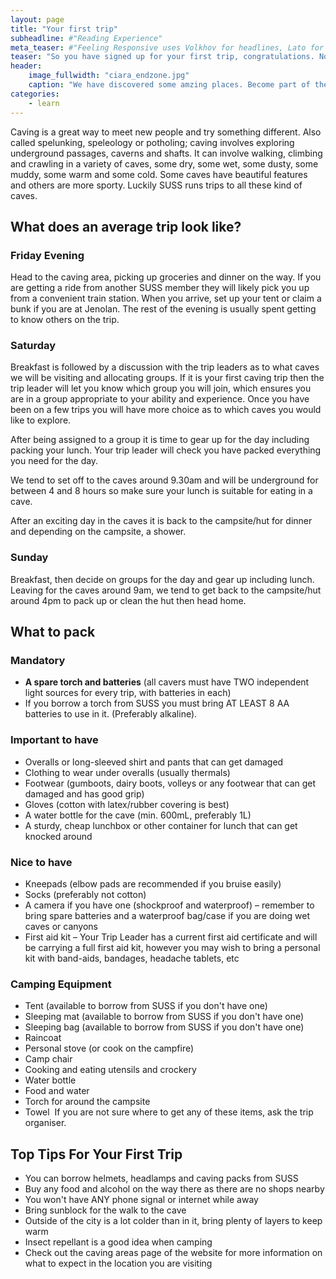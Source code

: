 ```yaml
---
layout: page
title: "Your first trip"
subheadline: #"Reading Experience"
meta_teaser: #"Feeling Responsive uses Volkhov for headlines, Lato for everything else and if you are in need to show some code, it will be in Lucida Console."
teaser: "So you have signed up for your first trip, congratulations. Now you need to pack and find our what you gotten youself into."
header:
    image_fullwidth: "ciara_endzone.jpg"
    caption: "We have discovered some amzing places. Become part of the story. Photo: Rafd Morshedi"
categories:
    - learn
---
```

<!--more-->

Caving is a great way to meet new people and try something different. Also called spelunking, speleology or potholing; caving involves exploring underground passages, caverns and shafts. It can involve walking, climbing and crawling in a variety of caves, some dry, some wet, some dusty, some muddy, some warm and some cold. Some caves have beautiful features and others are more sporty. Luckily SUSS runs trips to all these kind of caves.

## What does an average trip look like?

### Friday Evening

Head to the caving area, picking up groceries and dinner on the way. If you are getting a ride from another SUSS member they will likely pick you up from a convenient train station. When you arrive, set up your tent or claim a bunk if you are at Jenolan. The rest of the evening is usually spent getting to know others on the trip.

### Saturday

Breakfast is followed by a discussion with the trip leaders as to what caves we will be visiting and allocating groups. If it is your first caving trip then the trip leader will let you know which group you will join, which ensures you are in a group appropriate to your ability and experience. Once you have been on a few trips you will have more choice as to which caves you would like to explore.

After being assigned to a group it is time to gear up for the day including packing your lunch. Your trip leader will check you have packed everything you need for the day.

We tend to set off to the caves around 9.30am and will be underground for between 4 and 8 hours so make sure your lunch is suitable for eating in a cave.

After an exciting day in the caves it is back to the campsite/hut for dinner and depending on the campsite, a shower.
​
### Sunday

Breakfast, then decide on groups for the day and gear up including lunch. Leaving for the caves around 9am, we tend to get back to the campsite/hut around 4pm to pack up or clean the hut then head home.

## What to pack

### Mandatory

- **A spare torch and batteries** (all cavers must have TWO independent light sources for every trip, with batteries in each)
- If you borrow a torch from SUSS you must bring AT LEAST 8 AA batteries to use in it. (Preferably alkaline).
​
### Important to have

- Overalls or long-sleeved shirt and pants that can get damaged
- Clothing to wear under overalls (usually thermals)
- Footwear (gumboots, dairy boots, volleys or any footwear that can get damaged and has good grip)
- Gloves (cotton with latex/rubber covering is best)
- A water bottle for the cave (min. 600mL, preferably 1L)
- A sturdy, cheap lunchbox or other container for lunch that can get knocked around
​
### Nice to have

- Kneepads (elbow pads are recommended if you bruise easily)
- Socks (preferably not cotton)
- A camera if you have one (shockproof and waterproof) – remember to bring spare batteries and a waterproof bag/case if you are doing wet caves or canyons
- First aid kit – Your Trip Leader has a current first aid certificate and will be carrying a full first aid kit, however you may wish to bring a personal kit with band-aids, bandages, headache tablets, etc
​
### Camping Equipment

- Tent (available to borrow from SUSS if you don't have one)
- Sleeping mat (available to borrow from SUSS if you don't have one)
- Sleeping bag (available to borrow from SUSS if you don't have one)
- Raincoat
- Personal stove (or cook on the campfire)
- Camp chair
- Cooking and eating utensils and crockery
- Water bottle
- Food and water
- Torch for around the campsite
- Towel
​
If you are not sure where to get any of these items, ask the trip organiser.

## Top Tips For Your First Trip

- You can borrow helmets, headlamps and caving packs from SUSS
- Buy any food and alcohol on the way there as there are no shops nearby
- You won't have ANY phone signal or internet while away
- Bring sunblock for the walk to the cave
- Outside of the city is a lot colder than in it, bring plenty of layers to keep warm
- Insect repellant is a good idea when camping
- Check out the caving areas page of the website for more information on what to expect in the location you are visiting
